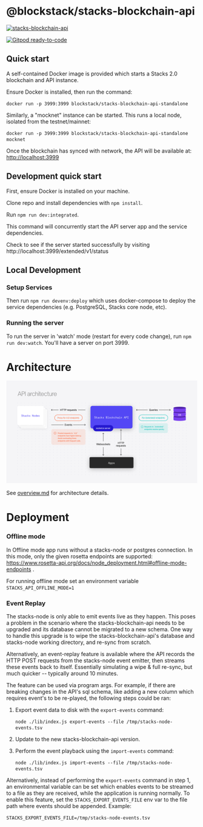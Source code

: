 # @blockstack/stacks-blockchain-api

[![stacks-blockchain-api](https://github.com/blockstack/stacks-blockchain-api/actions/workflows/stacks-blockchain-api.yml/badge.svg?branch=master)](https://github.com/blockstack/stacks-blockchain-api/actions/workflows/stacks-blockchain-api.yml)

[![Gitpod ready-to-code](https://img.shields.io/badge/Gitpod-ready--to--code-blue?logo=gitpod)](https://gitpod.io/#https://github.com/blockstack/stacks-blockchain-api)

## Quick start

A self-contained Docker image is provided which starts a Stacks 2.0 blockchain and API instance.

Ensure Docker is installed, then run the command:

```shell
docker run -p 3999:3999 blockstack/stacks-blockchain-api-standalone
```

Similarly, a "mocknet" instance can be started. This runs a local node, isolated from the testnet/mainnet:

```shell
docker run -p 3999:3999 blockstack/stacks-blockchain-api-standalone mocknet
```

Once the blockchain has synced with network, the API will be available at:
[http://localhost:3999](http://localhost:3999)

## Development quick start

First, ensure Docker is installed on your machine.

Clone repo and install dependencies with `npm install`.

Run `npm run dev:integrated`.

This command will concurrently start the API server app and the service dependencies.

Check to see if the server started successfully by visiting http://localhost:3999/extended/v1/status

## Local Development

### Setup Services

Then run `npm run devenv:deploy` which uses docker-compose to deploy the service dependencies (e.g. PostgreSQL, Stacks core node, etc).

### Running the server

To run the server in 'watch' mode (restart for every code change), run `npm run dev:watch`. You'll have a server on port 3999.

# Architecture

![API architecture!](api-architecture.png)

See [overview.md](overview.md) for architecture details.

# Deployment

### Offline mode

In Offline mode app runs without a stacks-node or postgres connection. In this mode, only the given rosetta endpoints are supported:
https://www.rosetta-api.org/docs/node_deployment.html#offline-mode-endpoints .

For running offline mode set an environment variable `STACKS_API_OFFLINE_MODE=1`

### Event Replay

The stacks-node is only able to emit events live as they happen. This poses a problem in the scenario where the stacks-blockchain-api needs to
be upgraded and its database cannot be migrated to a new schema. One way to handle this upgrade is to wipe the stacks-blockchain-api's database
and stacks-node working directory, and re-sync from scratch.

Alternatively, an event-replay feature is available where the API records the HTTP POST requests from the stacks-node event emitter, then streams
these events back to itself. Essentially simulating a wipe & full re-sync, but much quicker -- typically around 10 minutes.

The feature can be used via program args. For example, if there are breaking changes in the API's sql schema, like adding a new column which requires
event's to be re-played, the following steps could be ran:

1. Export event data to disk with the `export-events` command:

   ```shell
   node ./lib/index.js export-events --file /tmp/stacks-node-events.tsv
   ```
2. Update to the new stacks-blockchain-api version.
3. Perform the event playback using the `import-events` command:

   ```shell
   node ./lib/index.js import-events --file /tmp/stacks-node-events.tsv
   ```

Alternatively, instead of performing the `export-events` command in step 1, an environmental variable can be set which enables events to be streamed to a file
as they are received, while the application is running normally. To enable this feature, set the `STACKS_EXPORT_EVENTS_FILE` env var to the file path where
events should be appended. Example:
```
STACKS_EXPORT_EVENTS_FILE=/tmp/stacks-node-events.tsv
```
